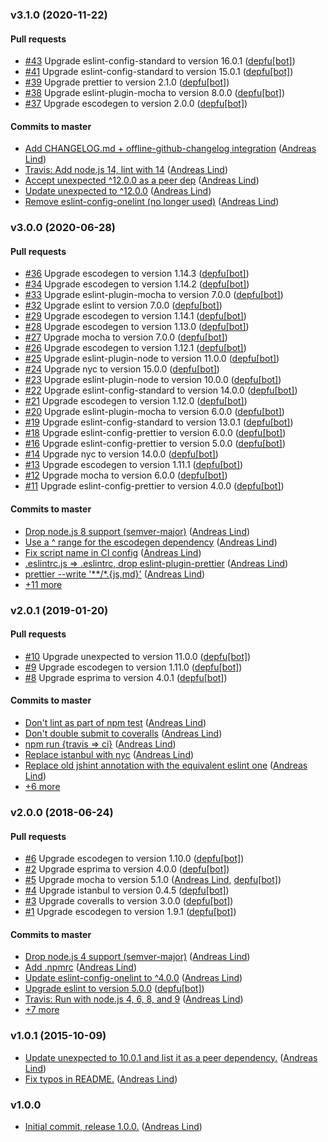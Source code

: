 ### v3.1.0 (2020-11-22)

#### Pull requests

- [#43](https://github.com/unexpectedjs/unexpected-function-equality/pull/43) Upgrade eslint-config-standard to version 16.0.1 ([depfu[bot]](mailto:23717796+depfu[bot]@users.noreply.github.com))
- [#41](https://github.com/unexpectedjs/unexpected-function-equality/pull/41) Upgrade eslint-config-standard to version 15.0.1 ([depfu[bot]](mailto:23717796+depfu[bot]@users.noreply.github.com))
- [#39](https://github.com/unexpectedjs/unexpected-function-equality/pull/39) Upgrade prettier to version 2.1.0 ([depfu[bot]](mailto:23717796+depfu[bot]@users.noreply.github.com))
- [#38](https://github.com/unexpectedjs/unexpected-function-equality/pull/38) Upgrade eslint-plugin-mocha to version 8.0.0 ([depfu[bot]](mailto:23717796+depfu[bot]@users.noreply.github.com))
- [#37](https://github.com/unexpectedjs/unexpected-function-equality/pull/37) Upgrade escodegen to version 2.0.0 ([depfu[bot]](mailto:23717796+depfu[bot]@users.noreply.github.com))

#### Commits to master

- [Add CHANGELOG.md + offline-github-changelog integration](https://github.com/unexpectedjs/unexpected-function-equality/commit/81affbe573f2aee493bf928060eef496d18f0e68) ([Andreas Lind](mailto:andreaslindpetersen@gmail.com))
- [Travis: Add node.js 14, lint with 14](https://github.com/unexpectedjs/unexpected-function-equality/commit/2b110cac90abb930bcad580eec16b94bf7eac220) ([Andreas Lind](mailto:andreaslindpetersen@gmail.com))
- [Accept unexpected ^12.0.0 as a peer dep](https://github.com/unexpectedjs/unexpected-function-equality/commit/47f338f197da0c9c09c27c1af94a3a771b684b02) ([Andreas Lind](mailto:andreaslindpetersen@gmail.com))
- [Update unexpected to ^12.0.0](https://github.com/unexpectedjs/unexpected-function-equality/commit/813e897356ed8457252c3444f9fe4d56f5adb037) ([Andreas Lind](mailto:andreaslindpetersen@gmail.com))
- [Remove eslint-config-onelint \(no longer used\)](https://github.com/unexpectedjs/unexpected-function-equality/commit/768bbcd8d40e3b068be01e773e89b0574f4fa93b) ([Andreas Lind](mailto:andreaslindpetersen@gmail.com))

### v3.0.0 (2020-06-28)

#### Pull requests

- [#36](https://github.com/unexpectedjs/unexpected-function-equality/pull/36) Upgrade escodegen to version 1.14.3 ([depfu[bot]](mailto:23717796+depfu[bot]@users.noreply.github.com))
- [#34](https://github.com/unexpectedjs/unexpected-function-equality/pull/34) Upgrade escodegen to version 1.14.2 ([depfu[bot]](mailto:23717796+depfu[bot]@users.noreply.github.com))
- [#33](https://github.com/unexpectedjs/unexpected-function-equality/pull/33) Upgrade eslint-plugin-mocha to version 7.0.0 ([depfu[bot]](mailto:23717796+depfu[bot]@users.noreply.github.com))
- [#32](https://github.com/unexpectedjs/unexpected-function-equality/pull/32) Upgrade eslint to version 7.0.0 ([depfu[bot]](mailto:23717796+depfu[bot]@users.noreply.github.com))
- [#29](https://github.com/unexpectedjs/unexpected-function-equality/pull/29) Upgrade escodegen to version 1.14.1 ([depfu[bot]](mailto:23717796+depfu[bot]@users.noreply.github.com))
- [#28](https://github.com/unexpectedjs/unexpected-function-equality/pull/28) Upgrade escodegen to version 1.13.0 ([depfu[bot]](mailto:23717796+depfu[bot]@users.noreply.github.com))
- [#27](https://github.com/unexpectedjs/unexpected-function-equality/pull/27) Upgrade mocha to version 7.0.0 ([depfu[bot]](mailto:23717796+depfu[bot]@users.noreply.github.com))
- [#26](https://github.com/unexpectedjs/unexpected-function-equality/pull/26) Upgrade escodegen to version 1.12.1 ([depfu[bot]](mailto:23717796+depfu[bot]@users.noreply.github.com))
- [#25](https://github.com/unexpectedjs/unexpected-function-equality/pull/25) Upgrade eslint-plugin-node to version 11.0.0 ([depfu[bot]](mailto:23717796+depfu[bot]@users.noreply.github.com))
- [#24](https://github.com/unexpectedjs/unexpected-function-equality/pull/24) Upgrade nyc to version 15.0.0 ([depfu[bot]](mailto:23717796+depfu[bot]@users.noreply.github.com))
- [#23](https://github.com/unexpectedjs/unexpected-function-equality/pull/23) Upgrade eslint-plugin-node to version 10.0.0 ([depfu[bot]](mailto:23717796+depfu[bot]@users.noreply.github.com))
- [#22](https://github.com/unexpectedjs/unexpected-function-equality/pull/22) Upgrade eslint-config-standard to version 14.0.0 ([depfu[bot]](mailto:23717796+depfu[bot]@users.noreply.github.com))
- [#21](https://github.com/unexpectedjs/unexpected-function-equality/pull/21) Upgrade escodegen to version 1.12.0 ([depfu[bot]](mailto:23717796+depfu[bot]@users.noreply.github.com))
- [#20](https://github.com/unexpectedjs/unexpected-function-equality/pull/20) Upgrade eslint-plugin-mocha to version 6.0.0 ([depfu[bot]](mailto:23717796+depfu[bot]@users.noreply.github.com))
- [#19](https://github.com/unexpectedjs/unexpected-function-equality/pull/19) Upgrade eslint-config-standard to version 13.0.1 ([depfu[bot]](mailto:23717796+depfu[bot]@users.noreply.github.com))
- [#18](https://github.com/unexpectedjs/unexpected-function-equality/pull/18) Upgrade eslint-config-prettier to version 6.0.0 ([depfu[bot]](mailto:23717796+depfu[bot]@users.noreply.github.com))
- [#16](https://github.com/unexpectedjs/unexpected-function-equality/pull/16) Upgrade eslint-config-prettier to version 5.0.0 ([depfu[bot]](mailto:depfu[bot]@users.noreply.github.com))
- [#14](https://github.com/unexpectedjs/unexpected-function-equality/pull/14) Upgrade nyc to version 14.0.0 ([depfu[bot]](mailto:depfu[bot]@users.noreply.github.com))
- [#13](https://github.com/unexpectedjs/unexpected-function-equality/pull/13) Upgrade escodegen to version 1.11.1 ([depfu[bot]](mailto:depfu[bot]@users.noreply.github.com))
- [#12](https://github.com/unexpectedjs/unexpected-function-equality/pull/12) Upgrade mocha to version 6.0.0 ([depfu[bot]](mailto:depfu[bot]@users.noreply.github.com))
- [#11](https://github.com/unexpectedjs/unexpected-function-equality/pull/11) Upgrade eslint-config-prettier to version 4.0.0 ([depfu[bot]](mailto:depfu[bot]@users.noreply.github.com))

#### Commits to master

- [Drop node.js 8 support \(semver-major\)](https://github.com/unexpectedjs/unexpected-function-equality/commit/7df2e1608561b9b2f9f515f7ecd63ad252a3e630) ([Andreas Lind](mailto:andreaslindpetersen@gmail.com))
- [Use a ^ range for the escodegen dependency](https://github.com/unexpectedjs/unexpected-function-equality/commit/41bb436adc19419e9f4e126ea3dba5c31f7c438d) ([Andreas Lind](mailto:andreaslindpetersen@gmail.com))
- [Fix script name in CI config](https://github.com/unexpectedjs/unexpected-function-equality/commit/60020b0da3dbed3a5af50fb0d90c9ed2b14c9b33) ([Andreas Lind](mailto:andreas.lind@peakon.com))
- [.eslintrc.js =&gt; .eslintrc, drop eslint-plugin-prettier](https://github.com/unexpectedjs/unexpected-function-equality/commit/1b49d0e81c284f1d676c26eea75433726ed74945) ([Andreas Lind](mailto:andreas.lind@peakon.com))
- [prettier --write '\*\*\/\*.{js,md}'](https://github.com/unexpectedjs/unexpected-function-equality/commit/103817a685d42615be16b24256ae035e0839dbcd) ([Andreas Lind](mailto:andreas.lind@peakon.com))
- [+11 more](https://github.com/unexpectedjs/unexpected-function-equality/compare/v2.0.1...v3.0.0)

### v2.0.1 (2019-01-20)

#### Pull requests

- [#10](https://github.com/unexpectedjs/unexpected-function-equality/pull/10) Upgrade unexpected to version 11.0.0 ([depfu[bot]](mailto:depfu[bot]@users.noreply.github.com))
- [#9](https://github.com/unexpectedjs/unexpected-function-equality/pull/9) Upgrade escodegen to version 1.11.0 ([depfu[bot]](mailto:depfu[bot]@users.noreply.github.com))
- [#8](https://github.com/unexpectedjs/unexpected-function-equality/pull/8) Upgrade esprima to version 4.0.1 ([depfu[bot]](mailto:depfu[bot]@users.noreply.github.com))

#### Commits to master

- [Don't lint as part of npm test](https://github.com/unexpectedjs/unexpected-function-equality/commit/d9502d1d484600542a86d4cbdd639fb50a2a81ff) ([Andreas Lind](mailto:andreaslindpetersen@gmail.com))
- [Don't double submit to coveralls](https://github.com/unexpectedjs/unexpected-function-equality/commit/ba229c9127ad1f92db5afa8d09c5b5c8ad686c5a) ([Andreas Lind](mailto:andreaslindpetersen@gmail.com))
- [npm run {travis =&gt; ci}](https://github.com/unexpectedjs/unexpected-function-equality/commit/e139bf32742a2e868be37ccf31df75fcf80e8127) ([Andreas Lind](mailto:andreaslindpetersen@gmail.com))
- [Replace istanbul with nyc](https://github.com/unexpectedjs/unexpected-function-equality/commit/d2709328dc70fd7b35ed50388432b1ef71588e92) ([Andreas Lind](mailto:andreaslindpetersen@gmail.com))
- [Replace old jshint annotation with the equivalent eslint one](https://github.com/unexpectedjs/unexpected-function-equality/commit/acb15e72c001930ce49025efc8816a93126f08b3) ([Andreas Lind](mailto:andreaslindpetersen@gmail.com))
- [+6 more](https://github.com/unexpectedjs/unexpected-function-equality/compare/v2.0.0...v2.0.1)

### v2.0.0 (2018-06-24)

#### Pull requests

- [#6](https://github.com/unexpectedjs/unexpected-function-equality/pull/6) Upgrade escodegen to version 1.10.0 ([depfu[bot]](mailto:depfu[bot]@users.noreply.github.com))
- [#2](https://github.com/unexpectedjs/unexpected-function-equality/pull/2) Upgrade esprima to version 4.0.0 ([depfu[bot]](mailto:bot@depfu.com))
- [#5](https://github.com/unexpectedjs/unexpected-function-equality/pull/5) Upgrade mocha to version 5.1.0 ([Andreas Lind](mailto:andreaslindpetersen@gmail.com), [depfu[bot]](mailto:bot@depfu.com))
- [#4](https://github.com/unexpectedjs/unexpected-function-equality/pull/4) Upgrade istanbul to version 0.4.5 ([depfu[bot]](mailto:bot@depfu.com))
- [#3](https://github.com/unexpectedjs/unexpected-function-equality/pull/3) Upgrade coveralls to version 3.0.0 ([depfu[bot]](mailto:bot@depfu.com))
- [#1](https://github.com/unexpectedjs/unexpected-function-equality/pull/1) Upgrade escodegen to version 1.9.1 ([depfu[bot]](mailto:bot@depfu.com))

#### Commits to master

- [Drop node.js 4 support \(semver-major\)](https://github.com/unexpectedjs/unexpected-function-equality/commit/5aae2ec32afc1c1039346ab3de66ce4e0236aa4f) ([Andreas Lind](mailto:andreaslindpetersen@gmail.com))
- [Add .npmrc](https://github.com/unexpectedjs/unexpected-function-equality/commit/5a50d5ba7971d62c5590c890c97f1168e76855fb) ([Andreas Lind](mailto:andreaslindpetersen@gmail.com))
- [Update eslint-config-onelint to ^4.0.0](https://github.com/unexpectedjs/unexpected-function-equality/commit/8afb1ac49f6d09a7c39ace1a2d17bf160323c544) ([Andreas Lind](mailto:andreaslindpetersen@gmail.com))
- [Upgrade eslint to version 5.0.0](https://github.com/unexpectedjs/unexpected-function-equality/commit/ccaa4fc23cb8bbb52b73087f60746c26010988e2) ([depfu[bot]](mailto:depfu[bot]@users.noreply.github.com))
- [Travis: Run with node.js 4, 6, 8, and 9](https://github.com/unexpectedjs/unexpected-function-equality/commit/4655d332ac49cb925173b8de12a96c62447f53ec) ([Andreas Lind](mailto:andreaslindpetersen@gmail.com))
- [+7 more](https://github.com/unexpectedjs/unexpected-function-equality/compare/v1.0.1...v2.0.0)

### v1.0.1 (2015-10-09)

- [Update unexpected to 10.0.1 and list it as a peer dependency.](https://github.com/unexpectedjs/unexpected-function-equality/commit/6cff2078030cfdb2cead8f0b872b0f8c50e07edb) ([Andreas Lind](mailto:andreas@one.com))
- [Fix typos in README.](https://github.com/unexpectedjs/unexpected-function-equality/commit/0aa9cd097bb07cf0c8aa53a57013b0a5fde209ae) ([Andreas Lind](mailto:andreas@one.com))

### v1.0.0

- [Initial commit, release 1.0.0.](https://github.com/unexpectedjs/unexpected-function-equality/commit/59790b33cc1650f6586756bc44aee9bd0ec1d1e1) ([Andreas Lind](mailto:andreas@one.com))
